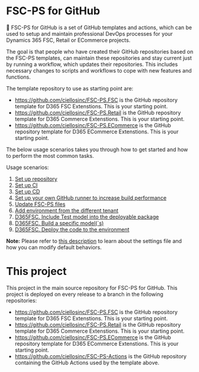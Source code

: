 # FSC-PS for GitHub
:rocket: FSC-PS for GitHub is a set of GitHub templates and actions, which can be used to setup and maintain professional DevOps processes for your Dynamics 365 FSC, Retail or ECommerce  projects.

The goal is that people who have created their GitHub repositories based on the FSC-PS templates, can maintain these repositories and stay current just by running a workflow, which updates their repositories. This includes necessary changes to scripts and workflows to cope with new features and functions.

The template repository to use as starting point are:
- https://github.com/ciellosinc/FSC-PS.FSC is the GitHub repository template for D365 FSC Extenstions. This is your starting point.
- https://github.com/ciellosinc/FSC-PS.Retail is the GitHub repository template for D365 Commerce Extenstions. This is your starting point.
- https://github.com/ciellosinc/FSC-PS.ECommerce is the GitHub repository template for D365 ECommerce Extenstions. This is your starting point.

The below usage scenarios takes you through how to get started and how to perform the most common tasks.

Usage scenarios:
1. [Set up repository](Scenarios/SetupRepo.md)
2. [Set up CI](Scenarios/SetupCI.md)
3. [Set up CD](Scenarios/SetupCD.md)
4. [Set up your own GitHub runner to increase build performance](Scenarios/SelfHostedGitHubRunner.md)
5. [Update FSC-PS files](Scenarios/UpdateFSC-PS.md)
6. [Add environment from the different tenant](Scenarios/AddEnvironmentFromTheDifferentTenant.md)
7. [D365FSC. Include Test model into the deployable package ](Scenarios/IncludeTestModel.md)
8. [D365FSC. Build a specific model(`s) ](Scenarios/DeploySpecificModel.md)
9. [D365FSC. Deploy the code to the environment ](Scenarios/DeployCode.md)

**Note:** Please refer to [this description](Scenarios/settings.md) to learn about the settings file and how you can modify default behaviors.
# This project
This project in the main source repository for FSC-PS for GitHub. This project is deployed on every release to a branch in the following repositories:

- https://github.com/ciellosinc/FSC-PS.FSC is the GitHub repository template for D365 FSC Extenstions. This is your starting point.
- https://github.com/ciellosinc/FSC-PS.Retail is the GitHub repository template for D365 Commerce Extenstions. This is your starting point.
- https://github.com/ciellosinc/FSC-PS.ECommerce is the GitHub repository template for D365 ECommerce Extenstions. This is your starting point.
- https://github.com/ciellosinc/FSC-PS-Actions is the GitHub repository containing the GitHub Actions used by the template above.

